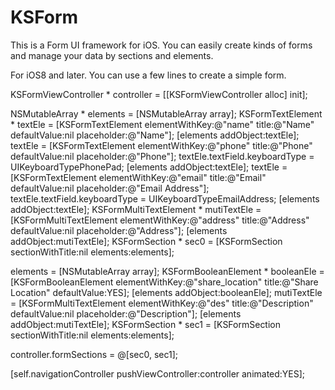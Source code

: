 # KSForm
This is a Form UI framework for iOS. You can easily create kinds of forms and manage your data by sections and elements.

For iOS8 and later.
You can use a few lines to create a simple form.

KSFormViewController * controller = [[KSFormViewController alloc] init];

NSMutableArray * elements = [NSMutableArray array];
KSFormTextElement * textEle = [KSFormTextElement elementWithKey:@"name" title:@"Name" defaultValue:nil placeholder:@"Name"];
[elements addObject:textEle];
textEle = [KSFormTextElement elementWithKey:@"phone" title:@"Phone" defaultValue:nil placeholder:@"Phone"];
textEle.textField.keyboardType = UIKeyboardTypePhonePad;
[elements addObject:textEle];
textEle = [KSFormTextElement elementWithKey:@"email" title:@"Email" defaultValue:nil placeholder:@"Email Address"];
textEle.textField.keyboardType = UIKeyboardTypeEmailAddress;
[elements addObject:textEle];
KSFormMultiTextElement * mutiTextEle = [KSFormMultiTextElement elementWithKey:@"address" title:@"Address" defaultValue:nil placeholder:@"Address"];
[elements addObject:mutiTextEle];
KSFormSection * sec0 = [KSFormSection sectionWithTitle:nil elements:elements];
        
elements = [NSMutableArray array];
KSFormBooleanElement * booleanEle = [KSFormBooleanElement elementWithKey:@"share_location" title:@"Share Location" defaultValue:YES];
[elements addObject:booleanEle];
mutiTextEle = [KSFormMultiTextElement elementWithKey:@"des" title:@"Description" defaultValue:nil placeholder:@"Description"];
[elements addObject:mutiTextEle];
KSFormSection * sec1 = [KSFormSection sectionWithTitle:nil elements:elements];
        
controller.formSections = @[sec0, sec1];
        
[self.navigationController pushViewController:controller animated:YES];
